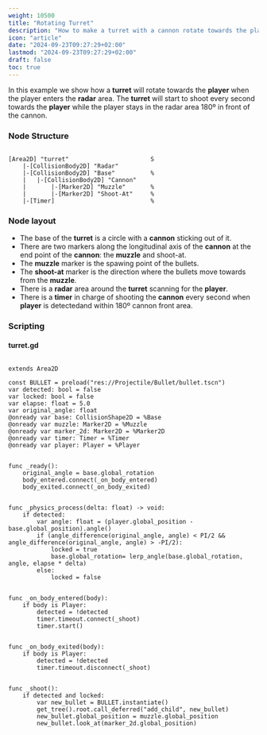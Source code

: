 ```yaml
---
weight: 10500
title: "Rotating Turret"
description: "How to make a turret with a cannon rotate towards the player's direction"
icon: "article"
date: "2024-09-23T09:27:29+02:00"
lastmod: "2024-09-23T09:27:29+02:00"
draft: false
toc: true
---
```


In this example we show how a **turret** will rotate towards the **player** when the player enters the **radar** area. The **turret** will start to shoot every second towards the **player** while the player stays in the radar area 180º in front of the cannon.


### Node Structure

```

[Area2D] "turret"						S
	|-[CollisionBody2D] "Radar"
	|-[CollisionBody2D] "Base"			%
	|	|-[CollisionBody2D] "Cannon"
	|		|-[Marker2D] "Muzzle"		%
	|		|-[Marker2D] "Shoot-At"		%
	|-[Timer]							%
```


### Node layout

- The base of the **turret** is a circle with a **cannon** sticking out of it.
- There are two markers along the longitudinal axis of the **cannon** at the end point of the **cannon**: the **muzzle** and shoot-at.
- The **muzzle** marker is the spawing point of the bullets.
- The **shoot-at** marker is the direction where the bullets move towards from the **muzzle**. 
- There is a **radar** area around the **turret** scanning for the **player**.
- There is a **timer** in charge of shooting the **cannon** every second when **player** is detectedand within 180º cannon front area.


### Scripting

#### turret.gd
```gdscript

extends Area2D

const BULLET = preload("res://Projectile/Bullet/bullet.tscn")
var detected: bool = false
var locked: bool = false
var elapse: float = 5.0
var original_angle: float
@onready var base: CollisionShape2D = %Base
@onready var muzzle: Marker2D = %Muzzle
@onready var marker_2d: Marker2D = %Marker2D
@onready var timer: Timer = %Timer
@onready var player: Player = %Player


func _ready():
	original_angle = base.global_rotation
	body_entered.connect(_on_body_entered)
	body_exited.connect(_on_body_exited)


func _physics_process(delta: float) -> void:
	if detected:
		var angle: float = (player.global_position - base.global_position).angle()
		if (angle_difference(original_angle, angle) < PI/2 && angle_difference(original_angle, angle) > -PI/2):
			locked = true
			base.global_rotation= lerp_angle(base.global_rotation, angle, elapse * delta)
		else:
			locked = false


func _on_body_entered(body):
	if body is Player:
		detected = !detected
		timer.timeout.connect(_shoot)
		timer.start()
		

func _on_body_exited(body):
	if body is Player:
		detected = !detected
		timer.timeout.disconnect(_shoot)


func _shoot():
	if detected and locked:
		var new_bullet = BULLET.instantiate()
		get_tree().root.call_deferred("add_child", new_bullet)
		new_bullet.global_position = muzzle.global_position
		new_bullet.look_at(marker_2d.global_position)
```
